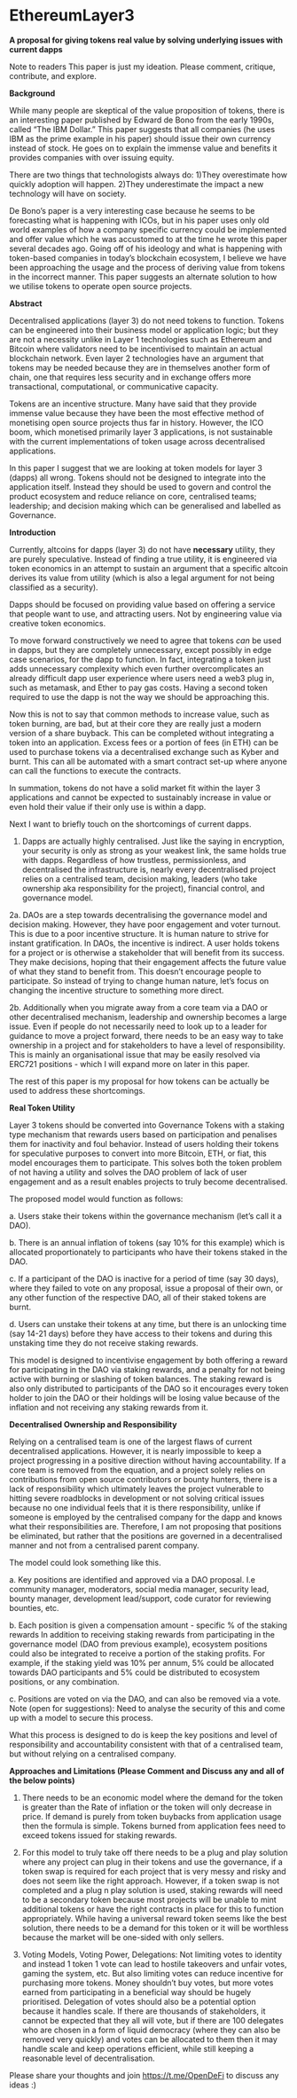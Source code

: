 # EthereumLayer3
<strong>A proposal for giving tokens real value by solving underlying issues with current dapps</strong>

Note to readers
This paper is just my ideation. Please comment, critique, contribute, and explore. 

<strong>Background</strong>

While many people are skeptical of the value proposition of tokens, there is an interesting paper published by Edward de Bono from the early 1990s, called “The IBM Dollar.” This paper suggests that all companies (he uses IBM as the prime example in his paper) should issue their own currency instead of stock. He goes on to explain the immense value and benefits it provides companies with over issuing equity. 

There are two things that technologists always do: 1)They overestimate how quickly adoption will happen.
2)They underestimate the impact a new technology will have on society.

De Bono’s paper is a very interesting case because he seems to be forecasting what is happening with ICOs, but in his paper uses only old world examples of how a company specific currency could be implemented and offer value which he was accustomed to at the time he wrote this paper several decades ago. Going off of his ideology and what is happening with token-based companies in today’s blockchain ecosystem, I believe we have been approaching the usage and the process of deriving value from tokens in the incorrect manner. This paper suggests an alternate solution to how we utilise tokens to operate open source projects.

<strong>Abstract</strong>

Decentralised applications (layer 3) do not need tokens to function. Tokens can be engineered into their business model or application logic; but they are not a necessity unlike in Layer 1 technologies such as Ethereum and Bitcoin where validators need to be incentivised to maintain an actual blockchain network. Even layer 2 technologies have an argument that tokens may be needed because they are in themselves another form of chain, one that requires less security and in exchange offers more transactional, computational, or communicative capacity.

Tokens are an incentive structure. Many have said that they provide immense value because they have been the most effective method of monetising open source projects thus far in history. However, the ICO boom, which monetised primarily layer 3 applications, is not sustainable with the current implementations of token usage across decentralised applications.

In this paper I suggest that we are looking at token models for layer 3 (dapps) all wrong. Tokens should not be designed to integrate into the application itself. Instead they should be used to govern and control the product ecosystem and reduce reliance on core, centralised teams; leadership; and decision making which can be generalised and labelled as Governance.

<strong>Introduction</strong>

Currently, altcoins for dapps (layer 3) do not have <strong>necessary</strong> utility, they are purely speculative. Instead of finding a true utility, it is engineered via token economics in an attempt to sustain an argument that a specific altcoin derives its value from utility (which is also a legal argument for not being classified as a security).

Dapps should be focused on providing value based on offering a service that people want to use, and attracting users. Not by engineering value via creative token economics.

To move forward constructively we need to agree that tokens <i>can</i> be used in dapps, but they are completely unnecessary, except possibly in edge case scenarios, for the dapp to function. In fact, integrating a token just adds unnecessary complexity which even further overcomplicates an already difficult dapp user experience where users need a web3 plug in, such as metamask, and Ether to pay gas costs. Having a second token required to use the dapp is not the way we should be approaching this.

Now this is not to say that common methods to increase value, such as token burning, are bad, but at their core they are really just a modern version of a share buyback. This can be completed without integrating a token into an application. Excess fees or a portion of fees (in ETH) can be used to purchase tokens via a decentralised exchange such as Kyber and burnt. This can all be automated with a smart contract set-up where anyone can call the functions to execute the contracts. 

In summation, tokens do not have a solid market fit within the layer 3 applications and cannot be expected to sustainably increase in value or even hold their value if their only use is within a dapp.

Next I want to briefly touch on the shortcomings of current dapps.

1. Dapps are actually highly centralised. Just like the saying in encryption, your security is only as strong as your weakest link, the same holds true with dapps. Regardless of how trustless, permissionless, and decentralised the infrastructure is, nearly every decentralised project relies on a centralised team, decision making, leaders (who take ownership aka responsibility for the project), financial control, and governance model.

2a. DAOs are a step towards decentralising the governance model and decision making. However, they have poor engagement and voter turnout. This is due to a poor incentive structure. It is human nature to strive for instant gratification. In DAOs, the incentive is indirect. A user holds tokens for a project or is otherwise a stakeholder that will benefit from its success. They make decisions, hoping that their engagement affects the future value of what they stand to benefit from. This doesn’t encourage people to participate. So instead of trying to change human nature, let’s focus on changing the incentive structure to something more direct. 

2b. Additionally when you migrate away from a core team via a DAO or other decentralised mechanism, leadership and ownership becomes a large issue. Even if people do not necessarily need to look up to a leader for guidance to move a project forward, there needs to be an easy way to take ownership in a project and for stakeholders to have a level of responsibility. This is mainly an organisational issue that may be easily resolved via ERC721 positions - which I will expand more on later in this paper.

The rest of this paper is my proposal for how tokens can be actually be used to address these shortcomings.


<strong>Real Token Utility</strong>

Layer 3 tokens should be converted into Governance Tokens with a staking type mechanism that rewards users based on participation and penalises them for inactivity and foul behavior. Instead of users holding their tokens for speculative purposes to convert into more Bitcoin, ETH, or fiat, this model encourages them to participate. This solves both the token problem of not having a utility and solves the DAO problem of lack of user engagement and as a result enables projects to truly become decentralised. 

The proposed model would function as follows:

a. Users stake their tokens within the governance mechanism (let’s call it a DAO).

b. There is an annual inflation of tokens (say 10% for this example) which is allocated proportionately to participants who have their tokens staked in the DAO.

c. If a participant of the DAO is inactive for a period of time (say 30 days), where they failed to vote on any proposal, issue a proposal of their own, or any other function of the respective DAO, all of their staked tokens are burnt.

d. Users can unstake their tokens at any time, but there is an unlocking time (say 14-21 days) before they have access to their tokens and during this unstaking time they do not receive staking rewards.

This model is designed to incentivise engagement by both offering a reward for participating in the DAO via staking rewards, and a penalty for not being active with burning or slashing of token balances. The staking reward is also only distributed to participants of the DAO so it encourages every token holder to join the DAO or their holdings will be losing value because of the inflation and not receiving any staking rewards from it.

<strong>Decentralised Ownership and Responsibility</strong>

Relying on a centralised team is one of the largest flaws of current decentralised applications. However, it is nearly impossible to keep a project progressing in a positive direction without having accountability. If a core team is removed from the equation, and a project solely relies on contributions from open source contributors or bounty hunters, there is a lack of responsibility which ultimately leaves the project vulnerable to hitting severe roadblocks in development or not solving critical issues because no one individual feels that it is there responsibility, unlike if someone is employed by the centralised company for the dapp and knows what their responsibilities are. Therefore, I am not proposing that positions be eliminated, but rather that the positions are governed in a decentralised manner and not from a centralised parent company. 

The model could look something like this.

a. Key positions are identified and approved via a DAO proposal.
I.e community manager, moderators, social media manager, security lead, bounty manager, development lead/support, code curator for reviewing bounties, etc.

b. Each position is given a compensation amount - specific % of the staking rewards
In addition to receiving staking rewards from participating in the governance model (DAO from previous example), ecosystem positions could also be integrated to receive a portion of the staking profits. For example, if the staking yield was 10% per annum, 5% could be allocated towards DAO participants and 5% could be distributed to ecosystem positions, or any combination.

c. Positions are voted on via the DAO, and can also be removed via a vote.
Note (open for suggestions): Need to analyse the security of this and come up with a model to secure this process.

What this process is designed to do is keep the key positions and level of responsibility and accountability consistent with that of a centralised team, but without relying on a centralised company. 

<strong>Approaches and Limitations (Please Comment and Discuss any and all of the below points)</strong>

1. There needs to be an economic model where the demand for the token is greater than the Rate of inflation or the token will only decrease in price. If demand is purely from token buybacks from application usage then the formula is simple. Tokens burned from application fees need to exceed tokens issued for staking rewards.

2. For this model to truly take off there needs to be a plug and play solution where any project can plug in their tokens and use the governance, if a token swap is required for each project that is very messy and risky and does not seem like the right approach. 
However, if a token swap is not completed and a plug n play solution is used, staking rewards will need to be a secondary token because most projects will be unable to mint additional tokens or have the right contracts in place for this to function appropriately. While having a universal reward token seems like the best solution, there needs to be a demand for this token or it will be worthless because the market will be one-sided with only sellers.

3. Voting Models, Voting Power, Delegations: Not limiting votes to identity and instead 1 token 1 vote can lead to hostile takeovers and unfair votes, gaming the system, etc. But also limiting votes can reduce incentive for purchasing more tokens. Money shouldn’t buy votes, but more votes earned from participating in a beneficial way should be hugely prioritised. Delegation of votes should also be a potential option because it handles scale. If there are thousands of stakeholders, it cannot be expected that they all will vote, but if there are 100 delegates who are chosen in a form of liquid democracy (where they can also be removed very quickly) and votes can be allocated to them then it may handle scale and keep operations efficient, while still keeping a reasonable level of decentralisation.


Please share your thoughts and join https://t.me/OpenDeFi to discuss any ideas :)
